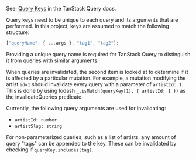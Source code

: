 See: [Query Keys](https://tanstack.com/query/latest/docs/framework/react/guides/query-keys) in the TanStack Query docs.

Query keys need to be unique to each query and its arguments that are performed. In this project, keys are assumed to match the following structure:

```js
["queryName", { ...args }, "tag1", "tag2"];
```

Providing a unique query name is required for TanStack Query to distinguish it from queries with similar arguments.

When queries are invalidated, the second item is looked at to determine if it is affected by a particular mutation. For example, a mutation modifying the artist `id=1` should invalidate every query with a parameter of `artistId: 1`. This is done by using lodash `_.isMatch(queryKey[1], { artistId: 1 })` as the invalidateQueries predicate.

Currently, the following query arguments are used for invalidating:

- `artistId: number`
- `artistSlug: string`

For non-parameterized queries, such as a list of artists, any amount of query "tags" can be appended to the key. These can be invalidated by checking if `queryKey.includes(tag)`.
